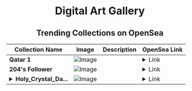 <div align="center">

# Digital Art Gallery

## Trending Collections on OpenSea

| Collection Name                       | Image                                                                                     | Description                       | OpenSea Link                                                                                          |
|---------------------------------------|-------------------------------------------------------------------------------------------|-----------------------------------|--------------------------------------------------------------------------------------------------------|
| **Qatar 1** | ![Image](https://i.seadn.io/s/raw/files/4513cdb6ba8efc8c928bbced9fc56f3d.png?w=500&auto=format?w=200&auto=format) |  | <details><summary>Link</summary>[Qatar 1](https://opensea.io/collection/qatar-1-2)</details> |
| **204's Follower** | ![Image](https://i.seadn.io/s/raw/files/19f9f090920392cc3650cbdf4361755b.png?w=500&auto=format?w=200&auto=format) |  | <details><summary>Link</summary>[204's Follower](https://opensea.io/collection/204-s-follower-1)</details> |
| **<details><summary>Holy_Crystal_Da...</summary>Holy_Crystal_Dagger</details>** | ![Image](https://i.seadn.io/s/raw/files/1970dfbdf1262f6ac0d26c9879621d7d.png?w=500&auto=format?w=200&auto=format) |  | <details><summary>Link</summary>[Holy_Crystal_Dagger](https://opensea.io/collection/holy-crystal-dagger)</details> |

</div>